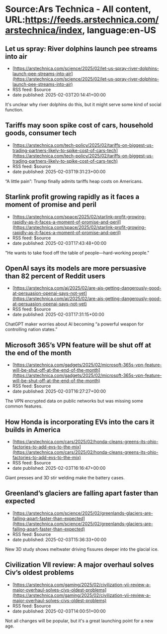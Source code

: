 # Source:Ars Technica - All content, URL:https://feeds.arstechnica.com/arstechnica/index, language:en-US

## Let us spray: River dolphins launch pee streams into air
 - [https://arstechnica.com/science/2025/02/let-us-spray-river-dolphins-launch-pee-streams-into-air](https://arstechnica.com/science/2025/02/let-us-spray-river-dolphins-launch-pee-streams-into-air)
 - RSS feed: $source
 - date published: 2025-02-03T20:14:41+00:00

It's unclear why river dolphins do this, but it might serve some kind of social function.

## Tariffs may soon spike cost of cars, household goods, consumer tech
 - [https://arstechnica.com/tech-policy/2025/02/tariffs-on-biggest-us-trading-partners-likely-to-spike-cost-of-cars-tech](https://arstechnica.com/tech-policy/2025/02/tariffs-on-biggest-us-trading-partners-likely-to-spike-cost-of-cars-tech)
 - RSS feed: $source
 - date published: 2025-02-03T19:31:23+00:00

“A little pain”: Trump finally admits tariffs heap costs on Americans.

## Starlink profit growing rapidly as it faces a moment of promise and peril
 - [https://arstechnica.com/space/2025/02/starlink-profit-growing-rapidly-as-it-faces-a-moment-of-promise-and-peril](https://arstechnica.com/space/2025/02/starlink-profit-growing-rapidly-as-it-faces-a-moment-of-promise-and-peril)
 - RSS feed: $source
 - date published: 2025-02-03T17:43:48+00:00

"He wants to take food off the table of people—hard-working people."

## OpenAI says its models are more persuasive than 82 percent of Reddit users
 - [https://arstechnica.com/ai/2025/02/are-ais-getting-dangerously-good-at-persuasion-openai-says-not-yet](https://arstechnica.com/ai/2025/02/are-ais-getting-dangerously-good-at-persuasion-openai-says-not-yet)
 - RSS feed: $source
 - date published: 2025-02-03T17:31:15+00:00

ChatGPT maker worries about AI becoming “a powerful weapon for controlling nation states.”

## Microsoft 365’s VPN feature will be shut off at the end of the month
 - [https://arstechnica.com/gadgets/2025/02/microsoft-365s-vpn-feature-will-be-shut-off-at-the-end-of-the-month](https://arstechnica.com/gadgets/2025/02/microsoft-365s-vpn-feature-will-be-shut-off-at-the-end-of-the-month)
 - RSS feed: $source
 - date published: 2025-02-03T16:27:27+00:00

The VPN encrypted data on public networks but was missing some common features.

## How Honda is incorporating EVs into the cars it builds in America
 - [https://arstechnica.com/cars/2025/02/honda-cleans-greens-its-ohio-factories-to-add-evs-to-the-mix](https://arstechnica.com/cars/2025/02/honda-cleans-greens-its-ohio-factories-to-add-evs-to-the-mix)
 - RSS feed: $source
 - date published: 2025-02-03T16:16:47+00:00

Giant presses and 3D stir welding make the battery cases.

## Greenland’s glaciers are falling apart faster than expected
 - [https://arstechnica.com/science/2025/02/greenlands-glaciers-are-falling-apart-faster-than-expected](https://arstechnica.com/science/2025/02/greenlands-glaciers-are-falling-apart-faster-than-expected)
 - RSS feed: $source
 - date published: 2025-02-03T15:36:33+00:00

New 3D study shows meltwater driving fissures deeper into the glacial ice.

## Civilization VII review: A major overhaul solves Civ’s oldest problems
 - [https://arstechnica.com/gaming/2025/02/civilization-vii-review-a-major-overhaul-solves-civs-oldest-problems](https://arstechnica.com/gaming/2025/02/civilization-vii-review-a-major-overhaul-solves-civs-oldest-problems)
 - RSS feed: $source
 - date published: 2025-02-03T14:00:51+00:00

Not all changes will be popular, but it's a great launching point for a new age.

